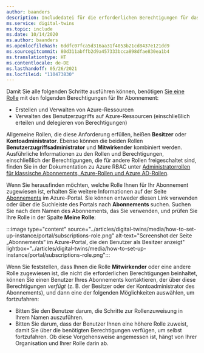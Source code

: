 ```yaml
---
author: baanders
description: Includedatei für die erforderlichen Berechtigungen für das Setup von Azure Digital Twins
ms.service: digital-twins
ms.topic: include
ms.date: 10/14/2020
ms.author: baanders
ms.openlocfilehash: 6ddfc07fca5d316aa31f4053b21cd8437e121dd9
ms.sourcegitcommit: 80d311abffb2d9a457333bcca898dfae830ea1b4
ms.translationtype: HT
ms.contentlocale: de-DE
ms.lasthandoff: 05/26/2021
ms.locfileid: "110473830"
---
```

Damit Sie alle folgenden Schritte ausführen können, benötigen [Sie eine Rolle](../articles/role-based-access-control/rbac-and-directory-admin-roles.md) mit den folgenden Berechtigungen für Ihr Abonnement:
* Erstellen und Verwalten von Azure-Ressourcen
* Verwalten des Benutzerzugriffs auf Azure-Ressourcen (einschließlich erteilen und delegieren von Berechtigungen)

Allgemeine Rollen, die diese Anforderung erfüllen, heißen **Besitzer** oder **Kontoadministrator**. Ebenso können die beiden Rollen **Benutzerzugriffsadministrator** und **Mitwirkender** kombiniert werden. Ausführliche Informationen zu den Rollen und Berechtigungen, einschließlich der Berechtigungen, die für andere Rollen freigeschaltet sind, finden Sie in der Dokumentation zu Azure RBAC unter [Administratorrollen für klassische Abonnements, Azure-Rollen und Azure AD-Rollen](../articles/role-based-access-control/rbac-and-directory-admin-roles.md).

Wenn Sie herausfinden möchten, welche Rolle Ihnen für Ihr Abonnement zugewiesen ist, erhalten Sie weitere Informationen auf der Seite [Abonnements](https://portal.azure.com/#blade/Microsoft_Azure_Billing/SubscriptionsBlade) im Azure-Portal. Sie können entweder diesen Link verwenden oder über die Suchleiste des Portals nach **Abonnements** suchen. Suchen Sie nach dem Namen des Abonnements, das Sie verwenden, und prüfen Sie Ihre Rolle in der Spalte **Meine Rolle**:

:::image type="content" source="../articles/digital-twins/media/how-to-set-up-instance/portal/subscriptions-role.png" alt-text="Screenshot der Seite „Abonnements“ im Azure-Portal, die den Benutzer als Besitzer anzeigt" lightbox="../articles/digital-twins/media/how-to-set-up-instance/portal/subscriptions-role.png":::

Wenn Sie feststellen, dass Ihnen die Rolle **Mitwirkender** oder eine andere Rolle zugewiesen ist, die nicht die erforderlichen Berechtigungen beinhaltet, können Sie einen Benutzer Ihres Abonnements kontaktieren, der über diese Berechtigungen *verfügt* (z. B. der Besitzer oder der Kontoadministrator des Abonnements), und dann eine der folgenden Möglichkeiten auswählen, um fortzufahren:
* Bitten Sie den Benutzer darum, die Schritte zur Rollenzuweisung in Ihrem Namen auszuführen.
* Bitten Sie darum, dass der Benutzer Ihnen eine höhere Rolle zuweist, damit Sie über die benötigten Berechtigungen verfügen, um selbst fortzufahren. Ob diese Vorgehensweise angemessen ist, hängt von Ihrer Organisation und Ihrer Rolle darin ab.